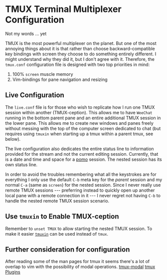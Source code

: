 # TMUX Terminal Multiplexer Configuration
Not my words ... yet 

TMUX is the most powerful multiplexer on the planet. But one of the most
annoying things about it is that rather than choose backward-compatible
key bindings with screen they choose to do something entirely different.
I might understand why they did it, but I don't agree with it.
Therefore, the `tmux.conf` configuration file is designed with two top
priorities in mind:

1. 100% `screen` muscle memory
1. Vim-bindings for pane navigation and resizing

## Live Configuration

The `live.conf` file is for those who wish to replicate how I run one
TMUX session within another (TMUX-ception). This allows me to have
`WeeChat` running in the bottom parent pane and an entire additional TMUX
session in the lower pane. This allows me to create new windows and
panes freely without messing with the top of the computer screen
dedicated to chat (but requires using `tmuxin` when starting up a tmux
within a parent tmux, see below).

The live configuration also dedicates the entire status line to
information provided for the stream and not the current editing session.
Currently, that is a date and time and space for a [pomo] session. The
nested session has its own status line.

[pomo]: <https://github.com/rwxrob/cmdbox-pomo>

In order to avoid the troubles remembering what all the keystrokes are
for everything I only use the default `C-b` meta key for the *parent*
session and my normal `C-a` (same as `screen`) for the nested session.
Since I never really use remote TMUX sessions --- preferring instead to
quickly open up another local pane with a remote connection in it --- I
never regret not having `C-b` to handle the nested remote TMUX session
scenario.

## Use `tmuxin` to Enable TMUX-ception

Remember to `unset TMUX` to allow starting the nested TMUX session. To
make it easier [`tmuxin`](../scripts/tmuxin) can be used instead of
`tmux`.

## Further consideration for configuration
After reading some of the man pages for tmux it seems there's a lot of overlap
to vim with the possibility of modal operations.
[tmux-modal](https://github.com/whame/tmux-modal)
[tmux Plugins](https://github.com/tmux-plugins/tpm)

